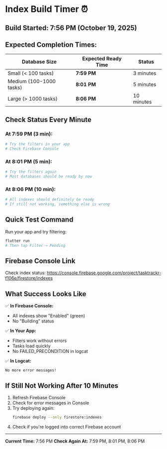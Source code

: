 # Index Build Timer ⏰

## Build Started: 7:56 PM (October 19, 2025)

## Expected Completion Times:

| Database Size | Expected Ready Time | Status |
|---------------|-------------------|--------|
| Small (< 100 tasks) | **7:59 PM** | 3 minutes |
| Medium (100-1000 tasks) | **8:01 PM** | 5 minutes |
| Large (> 1000 tasks) | **8:06 PM** | 10 minutes |

## Check Status Every Minute

### At 7:59 PM (3 min):
```bash
# Try the filters in your app
# Check Firebase Console
```

### At 8:01 PM (5 min):
```bash
# Try the filters again
# Most databases should be ready by now
```

### At 8:06 PM (10 min):
```bash
# All indexes should definitely be ready
# If still not working, something else is wrong
```

## Quick Test Command

Run your app and try filtering:
```bash
flutter run
# Then tap Filter → Pending
```

## Firebase Console Link

Check index status:
https://console.firebase.google.com/project/tasktrackr-f106e/firestore/indexes

## What Success Looks Like

✅ **In Firebase Console:**
- All indexes show "Enabled" (green)
- No "Building" status

✅ **In Your App:**
- Filters work without errors
- Tasks load quickly
- No FAILED_PRECONDITION in logcat

✅ **In Logcat:**
```
No more error messages!
```

## If Still Not Working After 10 Minutes

1. Refresh Firebase Console
2. Check for error messages in Console
3. Try deploying again:
   ```bash
   firebase deploy --only firestore:indexes
   ```
4. Check if you're logged into correct Firebase account

---

**Current Time:** 7:56 PM
**Check Again At:** 7:59 PM, 8:01 PM, 8:06 PM
